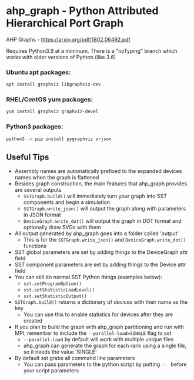 # ahp_graph - Python Attributed Hierarchical Port Graph
AHP Graphs - https://arxiv.org/pdf/1802.06492.pdf

Requires Python3.9 at a minimum. There is a "noTyping" branch which works with older versions of Python (like 3.6)

### Ubuntu apt packages:
```Bash
apt install graphviz libgraphviz-dev
```
### RHEL/CentOS yum packages:
```Bash
yum install graphviz graphviz-devel
```
### Python3 packages:
```Bash
python3 -m pip install pygraphviz orjson
```

## Useful Tips
- Assembly names are automatically prefixed to the expanded devices names when the graph is flattened
- Besides graph construction, the main features that ahp_graph provides are several outputs
  - `SSTGraph.build()` will immediately turn your graph into SST components and begin a simulation
  - `SSTGraph.write_json()` will output the graph along with parameters in JSON format
  - `DeviceGraph.write_dot()` will output the graph in DOT format and optionally draw SVGs with them
- All output generated by ahp_graph goes into a folder called 'output'
  - This is for the `SSTGraph.write_json()` and `DeviceGraph.write_dot()` functions
- SST global parameters are set by adding things to the DeviceGraph attr field
- SST component parameters are set by adding things to the Device attr field
- You can still do normal SST Python things (examples below):
  - `sst.setProgramOption()`
  - `sst.setStatisticLoadLevel()`
  - `sst.setStatisticOutput()`
- `SSTGraph.build()` returns a dictionary of devices with their name as the key
  - You can use this to enable statistics for devices after they are created
- If you plan to build the graph with ahp_graph partitioning and run with MPI, remember to include the `--parallel-load=SINGLE` flag to sst
  - `--parallel-load` by default will work with multiple unique files
  - ahp_graph can generate the graph for each rank using a single file, so it needs the value 'SINGLE'
- By default sst grabs all command line parameters
  - You can pass parameters to the python script by putting `-- ` before your script parameters
